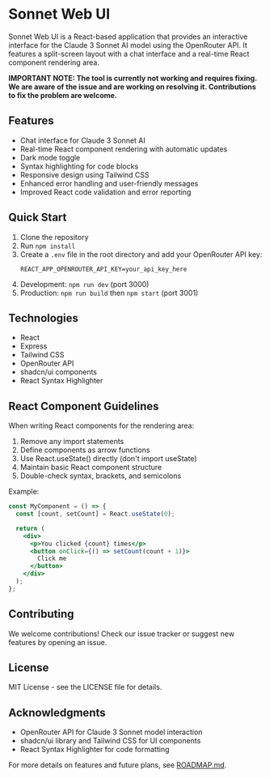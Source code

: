 # Sonnet Web UI

Sonnet Web UI is a React-based application that provides an interactive interface for the Claude 3 Sonnet AI model using the OpenRouter API. It features a split-screen layout with a chat interface and a real-time React component rendering area.

**IMPORTANT NOTE: The tool is currently not working and requires fixing. We are aware of the issue and are working on resolving it. Contributions to fix the problem are welcome.**

## Features

- Chat interface for Claude 3 Sonnet AI
- Real-time React component rendering with automatic updates
- Dark mode toggle
- Syntax highlighting for code blocks
- Responsive design using Tailwind CSS
- Enhanced error handling and user-friendly messages
- Improved React code validation and error reporting

## Quick Start

1. Clone the repository
2. Run `npm install`
3. Create a `.env` file in the root directory and add your OpenRouter API key:
   ```
   REACT_APP_OPENROUTER_API_KEY=your_api_key_here
   ```
4. Development: `npm run dev` (port 3000)
5. Production: `npm run build` then `npm start` (port 3001)

## Technologies

- React
- Express
- Tailwind CSS
- OpenRouter API
- shadcn/ui components
- React Syntax Highlighter

## React Component Guidelines

When writing React components for the rendering area:

1. Remove any import statements
2. Define components as arrow functions
3. Use React.useState() directly (don't import useState)
4. Maintain basic React component structure
5. Double-check syntax, brackets, and semicolons

Example:
```jsx
const MyComponent = () => {
  const [count, setCount] = React.useState(0);

  return (
    <div>
      <p>You clicked {count} times</p>
      <button onClick={() => setCount(count + 1)}>
        Click me
      </button>
    </div>
  );
};
```

## Contributing

We welcome contributions! Check our issue tracker or suggest new features by opening an issue.

## License

MIT License - see the LICENSE file for details.

## Acknowledgments

- OpenRouter API for Claude 3 Sonnet model interaction
- shadcn/ui library and Tailwind CSS for UI components
- React Syntax Highlighter for code formatting

For more details on features and future plans, see [ROADMAP.md](ROADMAP.md).
